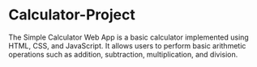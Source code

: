# Calculator-Project
The Simple Calculator Web App is a basic calculator implemented using HTML, CSS, and JavaScript. It allows users to perform basic arithmetic operations such as addition, subtraction, multiplication, and division.
